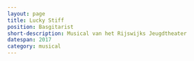 ```yaml
---
layout: page
title: Lucky Stiff
position: Basgitarist
short-description: Musical van het Rijswijks Jeugdtheater
datespan: 2017
category: musical
---
```


